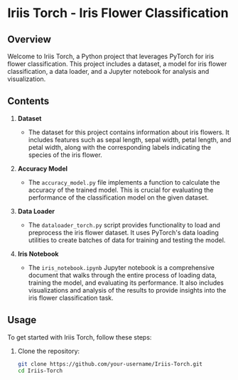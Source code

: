 # Iriis Torch - Iris Flower Classification

## Overview

Welcome to Iriis Torch, a Python project that leverages PyTorch for iris flower classification. This project includes a dataset, a model for iris flower classification, a data loader, and a Jupyter notebook for analysis and visualization.

## Contents

1. **Dataset**
   - The dataset for this project contains information about iris flowers. It includes features such as sepal length, sepal width, petal length, and petal width, along with the corresponding labels indicating the species of the iris flower.

2. **Accuracy Model**
   - The `accuracy_model.py` file implements a function to calculate the accuracy of the trained model. This is crucial for evaluating the performance of the classification model on the given dataset.

3. **Data Loader**
   - The `dataloader_torch.py` script provides functionality to load and preprocess the iris flower dataset. It uses PyTorch's data loading utilities to create batches of data for training and testing the model.

4. **Iris Notebook**
   - The `iris_notebook.ipynb` Jupyter notebook is a comprehensive document that walks through the entire process of loading data, training the model, and evaluating its performance. It also includes visualizations and analysis of the results to provide insights into the iris flower classification task.

## Usage

To get started with Iriis Torch, follow these steps:

1. Clone the repository:
   ```bash
   git clone https://github.com/your-username/Iriis-Torch.git
   cd Iriis-Torch
